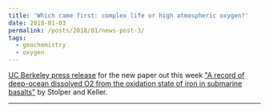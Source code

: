 ```yaml
---
title: 'Which came first: complex life or high atmospheric oxygen?'
date: 2018-01-03
permalink: /posts/2018/01/news-post-3/
tags:
  - geochemistry
  - oxygen
---
```


[UC Berkeley press release](http://news.berkeley.edu/2018/01/03/which-came-first-complex-life-or-high-atmospheric-oxygen/) for the new paper out this week ["A record of deep-ocean dissolved O2 from the oxidation state of iron in submarine basalts"](https://www.nature.com/articles/nature25009) by Stolper and Keller.

------